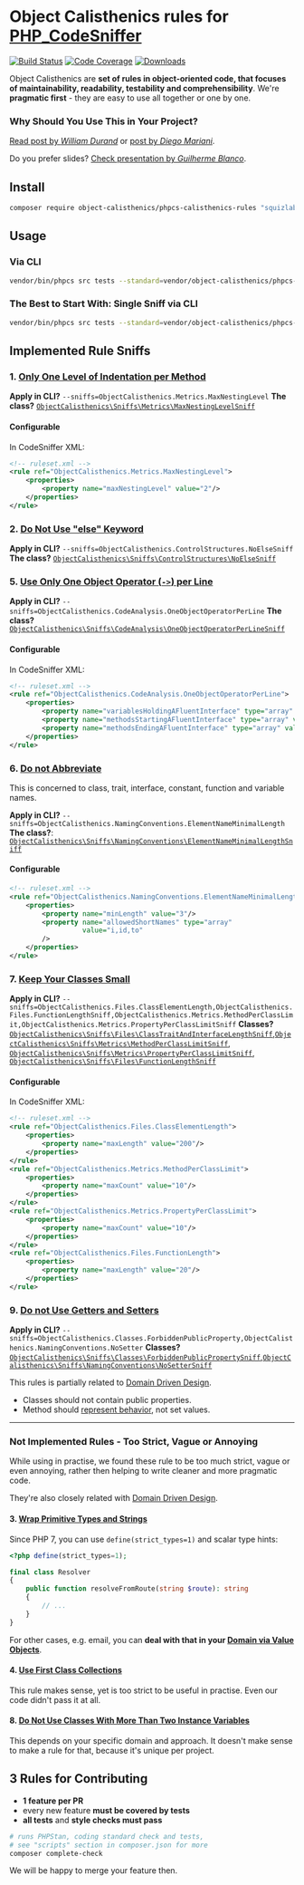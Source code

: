 # Object Calisthenics rules for [PHP_CodeSniffer](https://github.com/squizlabs/PHP_CodeSniffer)

[![Build Status](https://img.shields.io/travis/object-calisthenics/phpcs-calisthenics-rules.svg?style=flat-square)](https://travis-ci.org/object-calisthenics/phpcs-calisthenics-rules)
[![Code Coverage](https://img.shields.io/scrutinizer/coverage/g/object-calisthenics/phpcs-calisthenics-rules.svg?style=flat-square)](https://scrutinizer-ci.com/g/object-calisthenics/phpcs-calisthenics-rules)
[![Downloads](https://img.shields.io/packagist/dt/object-calisthenics/phpcs-calisthenics-rules.svg?style=flat-square)](https://packagist.org/packages/object-calisthenics/phpcs-calisthenics-rules)

Object Calisthenics are **set of rules in object-oriented code, that focuses of maintainability, readability, testability and comprehensibility**. We're **pragmatic first** - they are easy to use all together or one by one.


### Why Should You Use This in Your Project?

[Read post by *William Durand*](http://williamdurand.fr/2013/06/03/object-calisthenics/) or [post by *Diego Mariani*](https://medium.com/web-engineering-vox/improving-code-quality-with-object-calisthenics-aa4ad67a61f1).

Do you prefer slides? [Check presentation by *Guilherme Blanco*](https://www.slideshare.net/guilhermeblanco/object-calisthenics-applied-to-php).


## Install

```sh
composer require object-calisthenics/phpcs-calisthenics-rules "squizlabs/php_codesniffer:3.0.0RC4" --dev
```

## Usage

### Via CLI

```bash
vendor/bin/phpcs src tests --standard=vendor/object-calisthenics/phpcs-calisthenics-rules/src/ObjectCalisthenics/ruleset.xml
```

### The Best to Start With: Single Sniff via CLI

```bash
vendor/bin/phpcs src tests --standard=vendor/object-calisthenics/phpcs-calisthenics-rules/src/ObjectCalisthenics/ruleset.xml --sniffs=ObjectCalisthenics.Classes.ForbiddenPublicProperty
```

## Implemented Rule Sniffs


### 1. [Only One Level of Indentation per Method](http://williamdurand.fr/2013/06/03/object-calisthenics/#1-only-one-level-of-indentation-per-method)

**Apply in CLI?** `--sniffs=ObjectCalisthenics.Metrics.MaxNestingLevel`
**The class?** [`ObjectCalisthenics\Sniffs\Metrics\MaxNestingLevelSniff`](/src/ObjectCalisthenics/Sniffs/Metrics/MaxNestingLevelSniff.php)

#### Configurable

In CodeSniffer XML:

```xml
<!-- ruleset.xml -->
<rule ref="ObjectCalisthenics.Metrics.MaxNestingLevel">
    <properties>
        <property name="maxNestingLevel" value="2"/>
    </properties>
</rule>
```


### 2. [Do Not Use "else" Keyword](http://williamdurand.fr/2013/06/03/object-calisthenics/#2-dont-use-the-else-keyword)

**Apply in CLI?** `--sniffs=ObjectCalisthenics.ControlStructures.NoElseSniff`
**The class?** [`ObjectCalisthenics\Sniffs\ControlStructures\NoElseSniff`](/src/ObjectCalisthenics/Sniffs/ControlStructures/NoElseSniff.php)


### 5. [Use Only One Object Operator (`->`) per Line](http://williamdurand.fr/2013/06/03/object-calisthenics/#5-one-dot-per-line)

**Apply in CLI?** `--sniffs=ObjectCalisthenics.CodeAnalysis.OneObjectOperatorPerLine`
**The class?** [`ObjectCalisthenics\Sniffs\CodeAnalysis\OneObjectOperatorPerLineSniff`](/src/ObjectCalisthenics\Sniffs\CodeAnalysis\OneObjectOperatorPerLineSniff.php)

#### Configurable

In CodeSniffer XML:

```xml
<!-- ruleset.xml -->
<rule ref="ObjectCalisthenics.CodeAnalysis.OneObjectOperatorPerLine">
    <properties>
        <property name="variablesHoldingAFluentInterface" type="array" value="$queryBuilder"/>
        <property name="methodsStartingAFluentInterface" type="array" value="createQueryBuilder"/>
        <property name="methodsEndingAFluentInterface" type="array" value="execute,getQuery"/>
    </properties>
</rule>
```


### 6. [Do not Abbreviate](http://williamdurand.fr/2013/06/03/object-calisthenics/#6-dont-abbreviate)

This is concerned to class, trait, interface, constant, function and variable names.

**Apply in CLI?** `--sniffs=ObjectCalisthenics.NamingConventions.ElementNameMinimalLength`
**The class?**: [`ObjectCalisthenics\Sniffs\NamingConventions\ElementNameMinimalLengthSniff`](/src/ObjectCalisthenics\Sniffs\NamingConventions\ElementNameMinimalLengthSniff.php)

#### Configurable

```xml
<!-- ruleset.xml -->
<rule ref="ObjectCalisthenics.NamingConventions.ElementNameMinimalLength">
    <properties>
        <property name="minLength" value="3"/>
        <property name="allowedShortNames" type="array"
                  value="i,id,to"
        />
    </properties>
</rule>
```


### 7. [Keep Your Classes Small](http://williamdurand.fr/2013/06/03/object-calisthenics/#7-keep-all-entities-small)

**Apply in CLI?** `--sniffs=ObjectCalisthenics.Files.ClassElementLength,ObjectCalisthenics.Files.FunctionLengthSniff,ObjectCalisthenics.Metrics.MethodPerClassLimit,ObjectCalisthenics.Metrics.PropertyPerClassLimitSniff`
**Classes?** [`ObjectCalisthenics\Sniffs\Files\ClassTraitAndInterfaceLengthSniff`](/src/ObjectCalisthenics\Sniffs\Files\ClassTraitAndInterfaceLengthSniff.php),[`ObjectCalisthenics\Sniffs\Metrics\MethodPerClassLimitSniff`](/src/ObjectCalisthenics/Sniffs/Metrics/MethodPerClassLimitSniff.php), [`ObjectCalisthenics\Sniffs\Metrics\PropertyPerClassLimitSniff`](/src/ObjectCalisthenics/Sniffs/Metrics/PropertyPerClassLimitSniff.php), [`ObjectCalisthenics\Sniffs\Files\FunctionLengthSniff`](/src/ObjectCalisthenics/Sniffs/Files/FunctionLengthSniff.php)

#### Configurable

In CodeSniffer XML:

```xml
<!-- ruleset.xml -->
<rule ref="ObjectCalisthenics.Files.ClassElementLength">
    <properties>
        <property name="maxLength" value="200"/>
    </properties>
</rule>
<rule ref="ObjectCalisthenics.Metrics.MethodPerClassLimit">
    <properties>
        <property name="maxCount" value="10"/>
    </properties>
</rule>
<rule ref="ObjectCalisthenics.Metrics.PropertyPerClassLimit">
    <properties>
        <property name="maxCount" value="10"/>
    </properties>
</rule>
<rule ref="ObjectCalisthenics.Files.FunctionLength">
    <properties>
        <property name="maxLength" value="20"/>
    </properties>
</rule>
```

### 9. [Do not Use Getters and Setters](http://williamdurand.fr/2013/06/03/object-calisthenics/#9-no-getterssettersproperties)

**Apply in CLI?** `--sniffs=ObjectCalisthenics.Classes.ForbiddenPublicProperty,ObjectCalisthenics.NamingConventions.NoSetter`
**Classes?** [`ObjectCalisthenics\Sniffs\Classes\ForbiddenPublicPropertySniff`](/src/ObjectCalisthenics\Sniffs\Classes\ForbiddenPublicPropertySniff.php),[`ObjectCalisthenics\Sniffs\NamingConventions\NoSetterSniff`](/src/ObjectCalisthenics\Sniffs\NamingConventions\NoSetterSniff.php)

This rules is partially related to [Domain Driven Design](https://github.com/dddinphp).

- Classes should not contain public properties.
- Method should [represent behavior](http://whitewashing.de/2012/08/22/building_an_object_model__no_setters_allowed.html), not set values.

---

### Not Implemented Rules - Too Strict, Vague or Annoying

While using in practise, we found these rule to be too much strict, vague or even annoying, rather then helping to write cleaner and more pragmatic code.

They're also closely related with [Domain Driven Design](https://github.com/dddinphp).


#### 3. [Wrap Primitive Types and Strings](http://williamdurand.fr/2013/06/03/object-calisthenics/#3-wrap-all-primitives-and-strings)

Since PHP 7, you can use `define(strict_types=1)` and scalar type hints:

```php
<?php define(strict_types=1);

final class Resolver
{
    public function resolveFromRoute(string $route): string
    {
        // ...
    }
}
```

For other cases, e.g. email, you can **deal with that in your [Domain via Value Objects](http://williamdurand.fr/2013/06/03/object-calisthenics/#3-wrap-all-primitives-and-strings)**.


#### 4. [Use First Class Collections](http://williamdurand.fr/2013/06/03/object-calisthenics/#4-first-class-collections)

This rule makes sense, yet is too strict to be useful in practise. Even our code didn't pass it at all.


#### 8. [Do Not Use Classes With More Than Two Instance Variables](http://williamdurand.fr/2013/06/03/object-calisthenics/#8-no-classes-with-more-than-two-instance-variables)

This depends on your specific domain and approach. It doesn't make sense to make a rule for that, because it's unique per project.



## 3 Rules for Contributing

- **1 feature per PR**
- every new feature **must be covered by tests**
- **all tests** and **style checks must pass**

```bash
# runs PHPStan, coding standard check and tests,
# see "scripts" section in composer.json for more
composer complete-check
```

We will be happy to merge your feature then.
